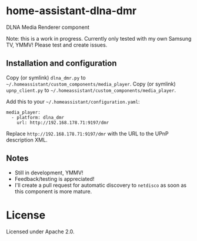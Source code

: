 # home-assistant-dlna-dmr
DLNA Media Renderer component

Note: this is a work in progress. Currently only tested with my own Samsung TV, YMMV! Please test and create issues.

## Installation and configuration
Copy (or symlink) `dlna_dmr.py` to `~/.homeassistant/custom_components/media_player`.
Copy (or symlink) `upnp_client.py` to `~/.homeassistant/custom_components/media_player`.

Add this to your `~/.homeassistant/configuration.yaml`:
```
media_player:
  - platform: dlna_dmr
    url: http://192.168.178.71:9197/dmr
```

Replace `http://192.168.178.71:9197/dmr` with the URL to the UPnP description XML.

## Notes
- Still in development, YMMV!
- Feedback/testing is appreciated!
- I'll create a pull request for automatic discovery to `netdisco` as soon as this component is more mature.

# License
Licensed under Apache 2.0.
